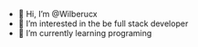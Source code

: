 - 👋 Hi, I’m @Wilberucx
- 👀 I’m interested in the be full stack developer
- 🌱 I’m currently learning programing
